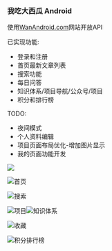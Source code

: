 
### 我吃大西瓜 Android

使用[WanAndroid.com](https://www.wanandroid.com/)网站开放API



已实现功能:

- 登录和注册
- 首页最新文章列表
- 搜索功能
- 每日问答
- 知识体系/项目导航/公众号/项目
- 积分和排行榜

TODO:

- 夜间模式
- 个人资料编辑
- 项目页面布局优化-增加图片显示
- 我的页面功能开发



![](pic\登录注册.png)

![首页](pic\首页.png)

![搜索](pic\搜索.png)

![项目](pic\项目.png)![知识体系](pic\知识体系.png)

![收藏](pic\收藏.png)

![积分排行榜](pic\积分排行榜.png)
